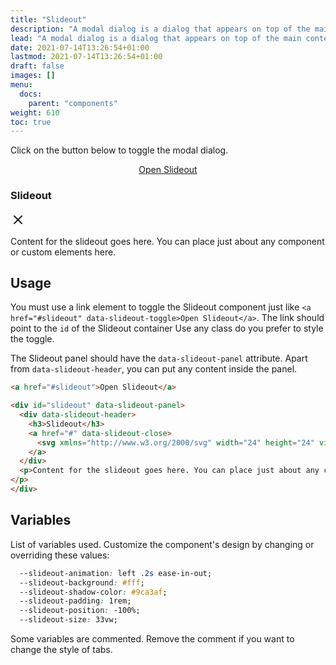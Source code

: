 ```yaml
---
title: "Slideout"
description: "A modal dialog is a dialog that appears on top of the main content and moves the system into a special mode requiring user interaction"
lead: "A modal dialog is a dialog that appears on top of the main content and moves the system into a special mode requiring user interaction"
date: 2021-07-14T13:26:54+01:00
lastmod: 2021-07-14T13:26:54+01:00
draft: false
images: []
menu:
  docs:
    parent: "components"
weight: 610
toc: true
---
```


Click on the button below to toggle the modal dialog.

<link rel="stylesheet" href="/cssui/cssui.min.css">
<link rel="stylesheet" href="/cssui/cssui.slideout.min.css">

<div class="preview" style="text-align: center">
<a href="#slideout" class="btn btn-primary btn-lg px-4 mb-2">Open Slideout</a>
</div>

<div id="slideout" data-slideout-panel>
  <div data-slideout-header>
    <h3>Slideout</h3>
    <a href="#" data-slideout-close>
      <svg xmlns="http://www.w3.org/2000/svg" width="24" height="24" viewBox="0 0 24 24" fill="none" stroke="currentColor" stroke-width="2" stroke-linecap="round" stroke-linejoin="round" class="feather feather-x"><line x1="18" y1="6" x2="6" y2="18"></line><line x1="6" y1="6" x2="18" y2="18"></line></svg>
    </a>
  </div>
  <p>Content for the slideout goes here. You can place just about any component or custom elements here.
</p>
</div>

## Usage

You must use a link element to toggle the Slideout component just like `<a href="#slideout" data-slideout-toggle>Open Slideout</a>`. The link should point to the `id` of the Slideout container Use any class do you prefer to style the toggle.

The Slideout panel should have the `data-slideout-panel` attribute. Apart from `data-slideout-header`, you can put any content inside the panel.

```html
<a href="#slideout">Open Slideout</a>

<div id="slideout" data-slideout-panel>
  <div data-slideout-header>
    <h3>Slideout</h3>
    <a href="#" data-slideout-close>
      <svg xmlns="http://www.w3.org/2000/svg" width="24" height="24" viewBox="0 0 24 24" fill="none" stroke="currentColor" stroke-width="2" stroke-linecap="round" stroke-linejoin="round" class="feather feather-x"><line x1="18" y1="6" x2="6" y2="18"></line><line x1="6" y1="6" x2="18" y2="18"></line></svg>
    </a>
  </div>
  <p>Content for the slideout goes here. You can place just about any component or custom elements here.
</p>
</div>
```
## Variables

List of variables used. Customize the component's design by changing or overriding these values:

```css
  --slideout-animation: left .2s ease-in-out;
  --slideout-background: #fff;
  --slideout-shadow-color: #9ca3af;
  --slideout-padding: 1rem;
  --slideout-position: -100%;
  --slideout-size: 33vw;
```

Some variables are commented. Remove the comment if you want to change the style of tabs.
